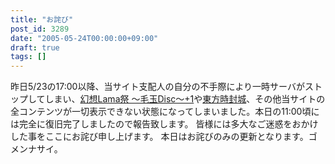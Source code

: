 ```yaml
---
title: "お詫び"
post_id: 3289
date: "2005-05-24T00:00:00+09:00"
draft: true
tags: []
---
```



昨日5/23の17:00以降、当サイト支配人の自分の不手際により一時サーバがストップしてしまい、[幻想Lama祭 ～毛玉Disc～+1](http://lama.danmaq.com/lama/)や[東方時封城](https://danmaq.com/!/thA/)、その他当サイトの全コンテンツが一切表示できない状態になってしまいました。本日の11:00頃には完全に復旧完了しましたので報告致します。 皆様には多大なご迷惑をおかけした事をここにお詫び申し上げます。  本日はお詫びのみの更新となります。ゴメンナサイ。

